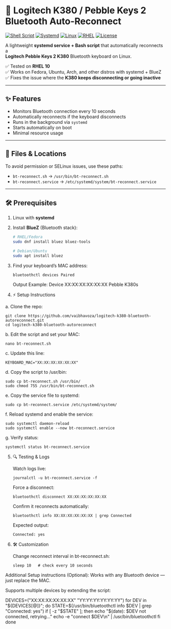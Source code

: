 # 🔄 Logitech K380 / Pebble Keys 2 Bluetooth Auto-Reconnect

[![Shell Script](https://img.shields.io/badge/language-Bash-blue.svg)](https://www.gnu.org/software/bash/)
[![Systemd](https://img.shields.io/badge/init-systemd-green.svg)](https://systemd.io/)
[![Linux](https://img.shields.io/badge/platform-Linux-orange.svg)](https://kernel.org)
[![RHEL](https://img.shields.io/badge/OS-RHEL%2010-red.svg)](https://www.redhat.com/)
[![License](https://img.shields.io/badge/license-MIT-yellow.svg)](LICENSE)

A lightweight **systemd service + Bash script** that automatically reconnects a  
**Logitech Pebble Keys 2 K380** Bluetooth keyboard on Linux.  

✅ Tested on **RHEL 10**  
✅ Works on Fedora, Ubuntu, Arch, and other distros with systemd + BlueZ  
✅ Fixes the issue where the **K380 keeps disconnecting or going inactive**  

---

## ✨ Features
- Monitors Bluetooth connection every 10 seconds  
- Automatically reconnects if the keyboard disconnects  
- Runs in the background via `systemd`  
- Starts automatically on boot  
- Minimal resource usage  

---

## 📂 Files & Locations
To avoid permission or SELinux issues, use these paths:
- `bt-reconnect.sh` → `/usr/bin/bt-reconnect.sh`  
- `bt-reconnect.service` → `/etc/systemd/system/bt-reconnect.service`  

---

## 🛠️ Prerequisites
1. Linux with **systemd**  
2. Install **BlueZ** (Bluetooth stack):  
   ```bash
   # RHEL/Fedora
   sudo dnf install bluez bluez-tools

   # Debian/Ubuntu
   sudo apt install bluez


3. Find your keyboard’s MAC address:

       bluetoothctl devices Paired
   
   Output Example:
      Device XX:XX:XX:XX:XX:XX Pebble K380s

4. ⚡ Setup Instructions

a. Clone the repo:

    git clone https://github.com/vaibhavoza/logitech-k380-bluetooth-autoreconnect.git
    cd logitech-k380-bluetooth-autoreconnect

b. Edit the script and set your MAC:
   
    nano bt-reconnect.sh

c. Update this line:

    KEYBOARD_MAC="XX:XX:XX:XX:XX:XX"

d. Copy the script to /usr/bin:

    sudo cp bt-reconnect.sh /usr/bin/
    sudo chmod 755 /usr/bin/bt-reconnect.sh

e. Copy the service file to systemd:

    sudo cp bt-reconnect.service /etc/systemd/system/

f. Reload systemd and enable the service:

    sudo systemctl daemon-reload
    sudo systemctl enable --now bt-reconnect.service

g. Verify status:

    systemctl status bt-reconnect.service

5. 🔍 Testing & Logs

   Watch logs live:

       journalctl -u bt-reconnect.service -f

   Force a disconnect:

       bluetoothctl disconnect XX:XX:XX:XX:XX:XX

   Confirm it reconnects automatically:

       bluetoothctl info XX:XX:XX:XX:XX:XX | grep Connected

   Expected output:

       Connected: yes

6. 🛠️ Customization

   Change reconnect interval in bt-reconnect.sh:

       sleep 10   # check every 10 seconds

Additional Setup instructions (Optional):
Works with any Bluetooth device — just replace the MAC.

Supports multiple devices by extending the script:

DEVICES=("XX:XX:XX:XX:XX:XX" "YY:YY:YY:YY:YY:YY")
for DEV in "${DEVICES[@]}"; do
    STATE=$(/usr/bin/bluetoothctl info $DEV | grep "Connected: yes")
    if [ -z "$STATE" ]; then
        echo "$(date): $DEV not connected, retrying..."
        echo -e "connect $DEV\n" | /usr/bin/bluetoothctl
    fi
done
